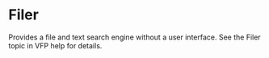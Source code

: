 # Filer

Provides a file and text search engine without a user interface. See the Filer topic in VFP help for details.